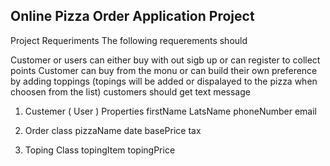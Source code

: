 ## Online Pizza Order Application Project

 Project Requeriments
 The following requerements should 
 
  Customer or users can either buy with out sigb up or can register to collect points 
  Customer can buy from the monu or can build their own preference by adding toppings
  (topings will be added or dispalayed to the pizza when choosen from  the list)
  customers should get text message 
  
  
  1. Custemer ( User )
    Properties
     firstName
     LatsName
     phoneNumber
     email
     
     
 2. Order class
    pizzaName
    date 
    basePrice
    tax

 3. Toping Class
    topingItem
    topingPrice
    
    
    
